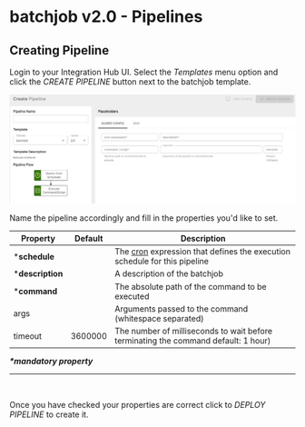 # batchjob v2.0 - Pipelines

## Creating Pipeline

Login to your Integration Hub UI. Select the *Templates* menu option and click the  *CREATE PIPELINE* button next to the batchjob template.

<p align="center">
<img src="../../../assets/images/batchjob/create_pipeline.jpg" />
</p>

Name the pipeline accordingly and fill in the properties you'd like to set.

| Property | Default | Description |
|---|---|---|
|***schedule** | | The <a href="https://en.wikipedia.org/wiki/Cron" target="_cron">cron</a> expression that defines the execution schedule for this pipeline|
|***description** | | A description of the batchjob |
|***command** | | The absolute path of the command to be executed |
|args| | Arguments passed to the command (whitespace separated) |
|timeout| 3600000| The number of milliseconds to wait before terminating the command default: 1 hour)|

**_*mandatory property_**
***
<br>

Once you have checked your properties are correct click to *DEPLOY PIPELINE* to create it. 

